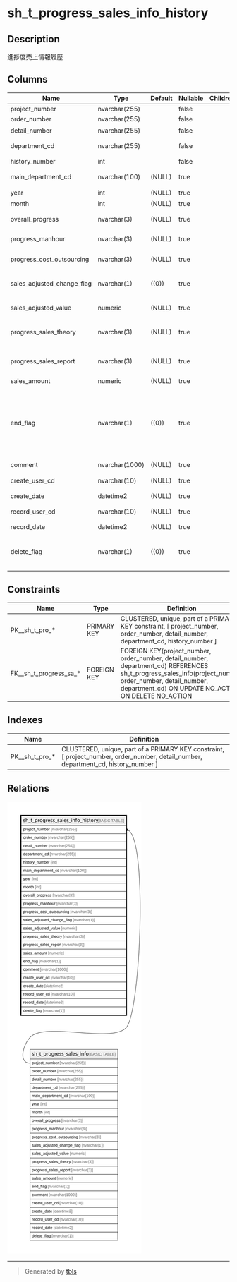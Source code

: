 # sh_t_progress_sales_info_history

## Description

進捗度売上情報履歴

## Columns

| Name | Type | Default | Nullable | Children | Parents | Comment |
| ---- | ---- | ------- | -------- | -------- | ------- | ------- |
| project_number | nvarchar(255) |  | false |  | [sh_t_progress_sales_info](sh_t_progress_sales_info.md) | PRNo. |
| order_number | nvarchar(255) |  | false |  | [sh_t_progress_sales_info](sh_t_progress_sales_info.md) | 受注No. |
| detail_number | nvarchar(255) |  | false |  | [sh_t_progress_sales_info](sh_t_progress_sales_info.md) | 明細No. |
| department_cd | nvarchar(255) |  | false |  | [sh_t_progress_sales_info](sh_t_progress_sales_info.md) | 部署コード |
| history_number | int |  | false |  |  | 履歴番号 |
| main_department_cd | nvarchar(100) | (NULL) | true |  |  | 主担当部署コード |
| year | int | (NULL) | true |  |  | 年 |
| month | int | (NULL) | true |  |  | 月 |
| overall_progress | nvarchar(3) | (NULL) | true |  |  | 全体進捗度 |
| progress_manhour | nvarchar(3) | (NULL) | true |  |  | 工数進捗度 |
| progress_cost_outsourcing | nvarchar(3) | (NULL) | true |  |  | 外注費進捗度 |
| sales_adjusted_change_flag | nvarchar(1) | ((0)) | true |  |  | 売上調有無:0なし、1あり |
| sales_adjusted_value | numeric | (NULL) | true |  |  | 売上調整値 |
| progress_sales_theory | nvarchar(3) | (NULL) | true |  |  | 進捗度売上（理論値） |
| progress_sales_report | nvarchar(3) | (NULL) | true |  |  | 進捗度売上（報告値) |
| sales_amount | numeric | (NULL) | true |  |  | 売上金額 |
| end_flag | nvarchar(1) | ((0)) | true |  |  | 終了フラグ:0未終了、1進捗度100%で終了、2進捗度関係なく終了 |
| comment | nvarchar(1000) | (NULL) | true |  |  | コメント |
| create_user_cd | nvarchar(10) | (NULL) | true |  |  | 作成者コード |
| create_date | datetime2 | (NULL) | true |  |  | 作成日時 |
| record_user_cd | nvarchar(10) | (NULL) | true |  |  | 更新者コード |
| record_date | datetime2 | (NULL) | true |  |  | 更新日時 |
| delete_flag | nvarchar(1) | ((0)) | true |  |  | 削除フラグ:0未削除、1削除済 |

## Constraints

| Name | Type | Definition |
| ---- | ---- | ---------- |
| PK__sh_t_pro_* | PRIMARY KEY | CLUSTERED, unique, part of a PRIMARY KEY constraint, [ project_number, order_number, detail_number, department_cd, history_number ] |
| FK__sh_t_progress_sa_* | FOREIGN KEY | FOREIGN KEY(project_number, order_number, detail_number, department_cd) REFERENCES sh_t_progress_sales_info(project_number, order_number, detail_number, department_cd) ON UPDATE NO_ACTION ON DELETE NO_ACTION |

## Indexes

| Name | Definition |
| ---- | ---------- |
| PK__sh_t_pro_* | CLUSTERED, unique, part of a PRIMARY KEY constraint, [ project_number, order_number, detail_number, department_cd, history_number ] |

## Relations

![er](sh_t_progress_sales_info_history.svg)

---

> Generated by [tbls](https://github.com/k1LoW/tbls)
